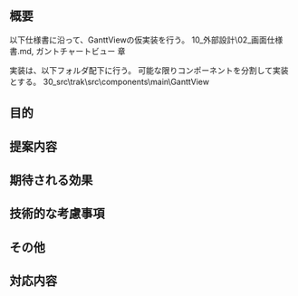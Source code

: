 ## 概要
以下仕様書に沿って、GanttViewの仮実装を行う。
10_外部設計\02_画面仕様書.md, ガントチャートビュー 章

実装は、以下フォルダ配下に行う。
可能な限りコンポーネントを分割して実装とする。
30_src\trak\src\components\main\GanttView

## 目的

## 提案内容

## 期待される効果

## 技術的な考慮事項

## その他

## 対応内容
